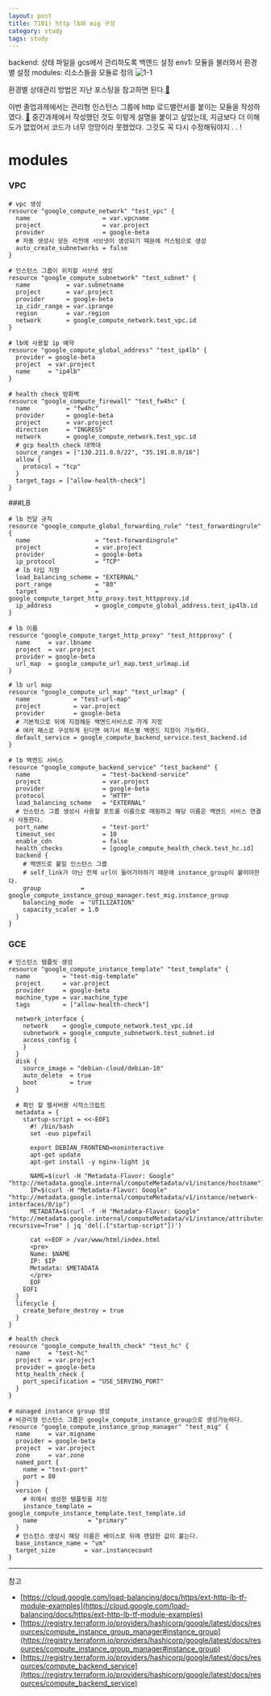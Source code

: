 ```yaml
---
layout: post
title: T101) http lb와 mig 구성
category: study
tags: study
---
```



backend: 상태 파일을 gcs에서 관리하도록 백엔드 설정
env1: 모듈을 불러와서 환경별 설정
modules: 리소스들을 모듈로 정의
![1-1](/assets/img/t101/fin/1-1.png)

환경별 상태관리 방법은 지난 포스팅을 참고하면 된다.[🔗](https://nyoung08.github.io/study/2022/11/13/%ED%99%98%EA%B2%BD%EB%B3%84-%EC%83%81%ED%83%9C%EA%B4%80%EB%A6%AC%EB%A5%BC-%EC%9C%84%ED%95%9C-%EB%B0%B1%EC%97%94%EB%93%9C%EC%99%80-%EB%AA%A8%EB%93%88-%EC%82%AC%EC%9A%A9%EA%B8%B0/)



이번 졸업과제에서는 관리형 인스턴스 그룹에 http 로드밸런서를 붙이는 모듈을 작성하였다. [🔗](https://github.com/nyoung08/t101/tree/main/final)
중간과제에서 작성했던 것도 이렇게 설명을 붙이고 싶었는데, 지금보다 더 이해도가 없었어서 코드가 너무 엉망이라 못했었다. 그것도 꼭 다시 수정해둬야지 . . ! 


# modules


### VPC

```
# vpc 생성
resource "google_compute_network" "test_vpc" {
  name                    = var.vpcname
  project                 = var.project
  provider                = google-beta
  # 자동 생성시 모든 리전에 서브넷이 생성되기 때문에 커스텀으로 생성
  auto_create_subnetworks = false
}

# 인스턴스 그룹이 위치할 서브넷 생성
resource "google_compute_subnetwork" "test_subnet" {
  name          = var.subnetname
  project       = var.project
  provider      = google-beta
  ip_cidr_range = var.iprange
  region        = var.region
  network       = google_compute_network.test_vpc.id
}

# lb에 사용할 ip 예약
resource "google_compute_global_address" "test_ip4lb" {
  provider = google-beta
  project  = var.project
  name     = "ip4lb"
}

# health check 방화벽
resource "google_compute_firewall" "test_fw4hc" {
  name          = "fw4hc"
  provider      = google-beta
  project       = var.project
  direction     = "INGRESS"
  network       = google_compute_network.test_vpc.id
  # gcp health check 대역대
  source_ranges = ["130.211.0.0/22", "35.191.0.0/16"]
  allow {
    protocol = "tcp"
  }
  target_tags = ["allow-health-check"]
}
```


###LB

```
# lb 전달 규칙
resource "google_compute_global_forwarding_rule" "test_forwardingrule" {
  name                  = "test-forwardingrule"
  project               = var.project
  provider              = google-beta
  ip_protocol           = "TCP"
  # lb 타입 지정
  load_balancing_scheme = "EXTERNAL"
  port_range            = "80"
  target                = google_compute_target_http_proxy.test_httpproxy.id
  ip_address            = google_compute_global_address.test_ip4lb.id
}

# lb 이름
resource "google_compute_target_http_proxy" "test_httpproxy" {
  name     = var.lbname
  project  = var.project
  provider = google-beta
  url_map  = google_compute_url_map.test_urlmap.id
}

# lb url map
resource "google_compute_url_map" "test_urlmap" {
  name            = "test-url-map"
  project         = var.project
  provider        = google-beta
  # 기본적으로 뒤에 지정해둔 백엔드서비스로 가게 지정
  # 여러 패스로 구성하게 된다면 여기서 패스별 백엔드 지정이 가능하다.
  default_service = google_compute_backend_service.test_backend.id
}

# lb 백엔드 서비스
resource "google_compute_backend_service" "test_backend" {
  name                    = "test-backend-service"
  project                 = var.project
  provider                = google-beta
  protocol                = "HTTP"
  load_balancing_scheme   = "EXTERNAL"
  # 인스턴스 그룹 생성시 사용할 포트를 이름으로 매핑하고 해당 이름은 백엔드 서비스 연결시 사용한다.
  port_name               = "test-port" 
  timeout_sec             = 10
  enable_cdn              = false
  health_checks           = [google_compute_health_check.test_hc.id]
  backend {
    # 백엔드로 붙일 인스턴스 그룹
    # self_link가 아닌 전체 url이 들어가야하기 때문에 instance_group이 붙어야한다.
    group           = google_compute_instance_group_manager.test_mig.instance_group
    balancing_mode  = "UTILIZATION"
    capacity_scaler = 1.0
  }
}
```


### GCE

```
# 인스턴스 템플릿 생성
resource "google_compute_instance_template" "test_template" {
  name         = "test-mig-template"
  project      = var.project
  provider     = google-beta
  machine_type = var.machine_type
  tags         = ["allow-health-check"]

  network_interface {
    network    = google_compute_network.test_vpc.id
    subnetwork = google_compute_subnetwork.test_subnet.id
    access_config {
    }
  }
  disk {
    source_image = "debian-cloud/debian-10"
    auto_delete  = true
    boot         = true
  }

  # 확인 할 웹서버용 시작스크립트
  metadata = {
    startup-script = <<-EOF1
      #! /bin/bash
      set -euo pipefail

      export DEBIAN_FRONTEND=noninteractive
      apt-get update
      apt-get install -y nginx-light jq

      NAME=$(curl -H "Metadata-Flavor: Google" "http://metadata.google.internal/computeMetadata/v1/instance/hostname")
      IP=$(curl -H "Metadata-Flavor: Google" "http://metadata.google.internal/computeMetadata/v1/instance/network-interfaces/0/ip")
      METADATA=$(curl -f -H "Metadata-Flavor: Google" "http://metadata.google.internal/computeMetadata/v1/instance/attributes/?recursive=True" | jq 'del(.["startup-script"])')

      cat <<EOF > /var/www/html/index.html
      <pre>
      Name: $NAME
      IP: $IP
      Metadata: $METADATA
      </pre>
      EOF
    EOF1
  }
  lifecycle {
    create_before_destroy = true
  }
}

# health check
resource "google_compute_health_check" "test_hc" {
  name     = "test-hc"
  project  = var.project
  provider = google-beta
  http_health_check {
    port_specification = "USE_SERVING_PORT"
  }
}

# managed instance group 생성
# 비관리형 인스턴스 그룹은 google_compute_instance_group으로 생성가능하다.
resource "google_compute_instance_group_manager" "test_mig" {
  name     = var.migname
  provider = google-beta
  project  = var.project
  zone     = var.zone
  named_port {
    name = "test-port"
    port = 80
  }
  version {
    # 위에서 생성한 템플릿을 지정
    instance_template = google_compute_instance_template.test_template.id
    name              = "primary"
  }
  # 인스턴스 생성시 해당 이름은 베이스로 뒤에 랜덤한 값이 붙는다.
  base_instance_name = "vm"
  target_size        = var.instancecount
}
```



---
참고
- [https://cloud.google.com/load-balancing/docs/https/ext-http-lb-tf-module-examples](https://cloud.google.com/load-balancing/docs/https/ext-http-lb-tf-module-examples)
- [https://registry.terraform.io/providers/hashicorp/google/latest/docs/resources/compute_instance_group_manager#instance_group](https://registry.terraform.io/providers/hashicorp/google/latest/docs/resources/compute_instance_group_manager#instance_group)
- [https://registry.terraform.io/providers/hashicorp/google/latest/docs/resources/compute_backend_service](https://registry.terraform.io/providers/hashicorp/google/latest/docs/resources/compute_backend_service)
